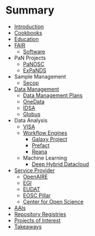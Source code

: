 # Summary

* [Introduction](README.md)
* [Cookbooks](cookbooks.md)
* [Education](education.md)
* [FAIR](fair/fair.md)
	* [Software](fair/fair4rs.md)
* PaN Projects
	* [PaNOSC](pan/panosc.md)
	* [ExPaNDS](pan/expands.md)
* Sample Management
	* [Secop](sample_management/secop.md)
* [Data Management]()
	* [Data Management Plans](data_management/dmp.md)
	* [OneData](data_management/onedata.md)
	* [IDSA](data_management/idsa.md)
	* [Globus](data_management/globus.md)
* Data Analysis
	* [VISA]()
	* [Workflow Engines](data_analysis/workflow_engines/workflow_engines.md)
		* [Galaxy Project](data_analysis/workflow_engines/galaxy.md)
		* [Prefact](data_analysis/workflow_engines/prefect.md)
		* [Reana](data_analysis/workflow_engines/reana.md)
	* Machine Learning
		* [Deep Hybrid Datacloud](data_analysis/ml/deep-hybrid-datacloud.md)
* [Service Provider]()
	* [OpenAIRE](service_provider/openaire.md)
	* [EGI](service_provider/egi.md)
	* [EUDAT](service_provider/eudat.md)
	* [EOSC Pillar](service_provider/eosc-pillar.md)
	* [Center for Open Science](service_provider/cos.md)
* [AAIs](aai.md)
* [Repository Registries](rep_reg.md)
* [Projects of Interest](poi.md)
* [Takeaways](takeaways.md)